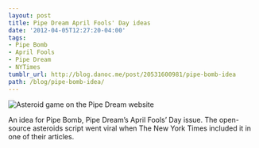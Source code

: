 ```yaml
---
layout: post
title: Pipe Dream April Fools' Day ideas
date: '2012-04-05T12:27:20-04:00'
tags:
- Pipe Bomb
- April Fools
- Pipe Dream
- NYTimes
tumblr_url: http://blog.danoc.me/post/20531600981/pipe-bomb-idea
path: /blog/pipe-bomb-idea/
---
```


![Asteroid game on the Pipe Dream website](/img/posts/pipe-dream-april-fools.png)

An idea for Pipe Bomb, Pipe Dream’s April Fools’ Day issue. The open-source asteroids script went viral when The New York Times included it in one of their articles.
